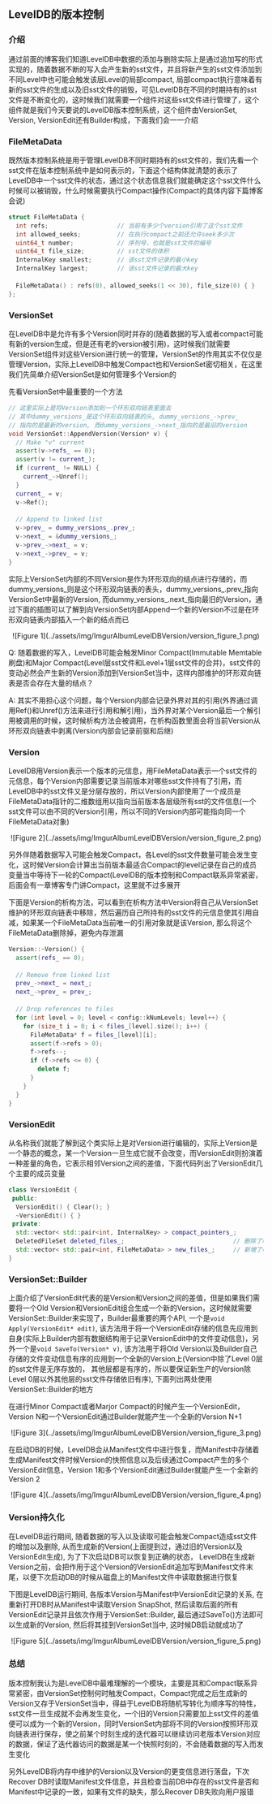 ## **LevelDB的版本控制**

### 介绍
通过前面的博客我们知道LevelDB中数据的添加与删除实际上是通过追加写的形式实现的，随着数据不断的写入会产生新的sst文件，并且将新产生的sst文件添加到不同Level中也可能会触发该层Level的局部compact, 局部compact执行意味着有新的sst文件的生成以及旧sst文件的销毁，可见LevelDB在不同的时期持有的sst文件是不断变化的，这时候我们就需要一个组件对这些sst文件进行管理了，这个组件就是我们今天要说的LevelDB版本控制系统，这个组件由VersionSet, Version, VersionEdit还有Builder构成，下面我们会一一介绍

### FileMetaData
既然版本控制系统是用于管理LevelDB不同时期持有的sst文件的，我们先看一个sst文件在版本控制系统中是如何表示的，下面这个结构体就清楚的表示了LevelDB中一个sst文件的状态，通过这个状态信息我们就能确定这个sst文件什么时候可以被销毁，什么时候需要执行Compact操作(Compact的具体内容下篇博客会说)

```cpp
struct FileMetaData {
  int refs;                   // 当前有多少个version引用了这个sst文件
  int allowed_seeks;          // 在执行compact之前还允许seek多少次
  uint64_t number;            // 序列号，也就是sst文件的编号
  uint64_t file_size;         // sst文件的体积
  InternalKey smallest;       // 该sst文件记录的最小key
  InternalKey largest;        // 该sst文件记录的最大key

  FileMetaData() : refs(0), allowed_seeks(1 << 30), file_size(0) { }
};
```

### VersionSet
在LevelDB中是允许有多个Version同时并存的(随着数据的写入或者compact可能有新的version生成，但是还有老的version被引用)，这时候我们就需要VersionSet组件对这些Version进行统一的管理，VersionSet的作用其实不仅仅是管理Version，实际上LevelDB中触发Compact也和VersionSet密切相关，在这里我们先简单介绍VersionSet是如何管理多个Version的

先看VersionSet中最重要的一个方法

```cpp
// 这里实际上是将Version添加到一个环形双向链表里面去
// 其中dummy_versions_是这个环形双向链表的头, dummy_versions_->prev_
// 指向的是最新的version, 而dummy_versions_->next_指向的是最旧的version
void VersionSet::AppendVersion(Version* v) {
  // Make "v" current
  assert(v->refs_ == 0);
  assert(v != current_);
  if (current_ != NULL) {
    current_->Unref();
  }
  current_ = v;
  v->Ref();

  // Append to linked list
  v->prev_ = dummy_versions_.prev_;
  v->next_ = &dummy_versions_;
  v->prev_->next_ = v;
  v->next_->prev_ = v;
}
```
实际上VersionSet内部的不同Version是作为环形双向的结点进行存储的，而dummy\_versions\_则是这个环形双向链表的表头，dummy\_versions\_.prev_指向VersionSet中最新的Version, 而dummy\_versions\_.next\_指向最旧的Version，通过下面的插图可以了解到向VersionSet内部Append一个新的Version不过是在环形双向链表内部插入一个新的结点而已

<center>![Figure 1](../assets/img/ImgurAlbumLevelDBVersion/version_figure_1.png)</center>

Q: 随着数据的写入，LevelDB可能会触发Minor Compact(Immutable Memtable刷盘)和Major Compact(Level层sst文件和Level+1层sst文件的合并)，sst文件的变动必然会产生新的Version添加到VersionSet当中，这样内部维护的环形双向链表是否会存在大量的结点？

A: 其实不用担心这个问题，每个Version内部会记录外界对其的引用(外界通过调用Ref()和Unref()方法来进行引用和解引用)，当外界对某个Version最后一个解引用被调用的时候，这时候析构方法会被调用，在析构函数里面会将当前Version从环形双向链表中剥离(Version内部会记录前驱和后继)


### Version
LevelDB用Version表示一个版本的元信息，用FileMetaData表示一个sst文件的元信息，每个Version内部需要记录当前版本对哪些sst文件持有了引用，而LevelDB中的sst文件又是分层存放的，所以Version内部使用了一个成员是FileMetaData指针的二维数组用以指向当前版本各层级所有sst的文件信息(一个sst文件可以由不同的Version引用，所以不同的Version内部可能指向同一个FileMetaData对象)

<center>![Figure 2](../assets/img/ImgurAlbumLevelDBVersion/version_figure_2.png)</center>

另外伴随着数据写入可能会触发Compact，各Level的sst文件数量可能会发生变化，这时候Version会计算出当前版本最适合Compact的level记录在自己的成员变量当中等待下一轮的Compact(LevelDB的版本控制和Compact联系异常紧密，后面会有一章博客专门讲Compact，这里就不过多展开

下面是Version的析构方法，可以看到在析构方法中Version将自己从VersionSet维护的环形双向链表中移除，然后遍历自己所持有的sst文件的元信息使其引用自减，如果某一个FileMetaData当前唯一的引用对象就是该Version, 那么将这个FileMetaData删除掉，避免内存泄漏

```cpp
Version::~Version() {
  assert(refs_ == 0);

  // Remove from linked list
  prev_->next_ = next_;
  next_->prev_ = prev_;

  // Drop references to files
  for (int level = 0; level < config::kNumLevels; level++) {
    for (size_t i = 0; i < files_[level].size(); i++) {
      FileMetaData* f = files_[level][i];
      assert(f->refs > 0);
      f->refs--;
      if (f->refs <= 0) {
        delete f;
      }
    }
  }
}
```

### VersionEdit
从名称我们就能了解到这个类实际上是对Version进行编辑的，实际上Version是一个静态的概念，某一个Version一旦生成它就不会改变，而VersionEdit则扮演着一种差量的角色，它表示相邻Version之间的差值，下面代码列出了VersionEdit几个主要的成员变量

```cpp
class VersionEdit {
 public:
  VersionEdit() { Clear(); }
  ~VersionEdit() { }
 private:
  std::vector< std::pair<int, InternalKey> > compact_pointers_;
  DeletedFileSet deleted_files_;                              // 删除了哪些sst文件
  std::vector< std::pair<int, FileMetaData> > new_files_;     // 新增了哪些sst文件
}
```

### VersionSet::Builder
上面介绍了VersionEdit代表的是Version和Version之间的差值，但是如果我们需要将一个Old Version和VersionEdit组合生成一个新的Version，这时候就需要VersionSet::Builder来实现了，Builder最重要的两个API, 一个是`void Apply(VersionEdit* edit)`, 该方法用于将一个VersionEdit存储的信息先应用到自身(实际上Builder内部有数据结构用于记录VersionEdit中的文件变动信息)，另外一个是`void SaveTo(Version* v)`, 该方法用于将Old Version以及Builder自己存储的文件变动信息有序的应用到一个全新的Version上(Version中除了Level 0层的sst文件是无序存放的， 其他层都是有序的，所以要保证新生产的Version除Level 0层以外其他层的sst文件存储依旧有序), 下面列出两处使用VersionSet::Builder的地方

在进行Minor Compact或者Marjor Compact的时候产生一个VersionEdit，Version N和一个VersionEdit通过Builder就能产生一个全新的Version N+1


<center>![Figure 3](../assets/img/ImgurAlbumLevelDBVersion/version_figure_3.png)</center>

在启动DB的时候，LevelDB会从Manifest文件中进行恢复，而Manifest中存储着生成Manifest文件时候Version的快照信息以及后续通过Compact产生的多个VersionEdit信息，Version 1和多个VersionEdit通过Builder就能产生一个全新的Version 2

<center>![Figure 4](../assets/img/ImgurAlbumLevelDBVersion/version_figure_4.png)</center>

### Version持久化
在LevelDB运行期间, 随着数据的写入以及读取可能会触发Compact造成sst文件的增加以及删除, 从而生成新的Version(上面提到过，通过旧的Version以及VersionEdit生成), 为了下次启动DB可以恢复到正确的状态， LevelDB在生成新Version之前，会把作用于这个Version的VersionEdit追加写到Manifest文件末尾，以便下次启动DB的时候从磁盘上的Manifest文件中读取数据进行恢复

下图是LevelDB运行期间, 各版本Version与Manifest中VersionEdit记录的关系, 在重新打开DB时从Manifest中读取Version SnapShot, 然后读取后面的所有VersionEdit记录并且依次作用于VersionSet::Builder, 最后通过SaveTo()方法即可以生成新的Version, 然后将其挂到VersionSet当中, 这时候DB启动就成功了

<center>![Figure 5](../assets/img/ImgurAlbumLevelDBVersion/version_figure_5.png)</center>

### 总结
版本控制我认为是LevelDB中最难理解的一个模块，主要是其和Compact联系异常紧密，由VersionSet控制何时触发Compact，Compact完成之后生成新的Version又存于VersionSet当中，得益于LevelDB将随机写转化为顺序写的特性，sst文件一旦生成就不会再发生变化，一个旧的Version只需要加上sst文件的差值便可以成为一个新的Version，同时VersionSet内部将不同的Version按照环形双向链表进行保存，使之前某个时刻生成的迭代器可以继续访问老版本Version对应的数据，保证了迭代器访问的数据是某一个快照时刻的，不会随着数据的写入而发生变化

另外LevelDB将内存中维护的Version以及Version的更变信息进行落盘，下次Recover DB时读取Manifest文件信息，并且检查当前DB中存在的sst文件是否和Manifest中记录的一致，如果有文件的缺失，那么Recover DB失败向用户报错

